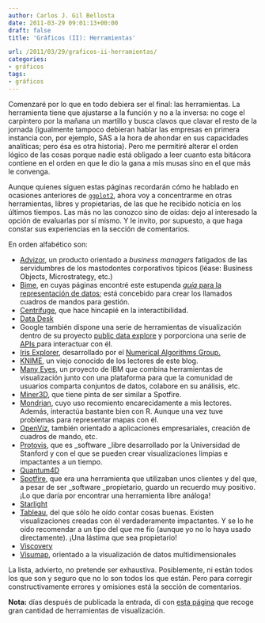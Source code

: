 ```yaml
---
author: Carlos J. Gil Bellosta
date: 2011-03-29 09:01:13+00:00
draft: false
title: 'Gráficos (II): Herramientas'

url: /2011/03/29/graficos-ii-herramientas/
categories:
- gráficos
tags:
- gráficos
---
```


Comenzaré por lo que en todo debiera ser el final: las herramientas. La herramienta tiene que ajustarse a la función y no a la inversa: no coge el carpintero por la mañana un martillo y busca clavos que clavar el resto de la jornada (igualmente tampoco debieran hablar las empresas en primera instancia con, por ejemplo, SAS a la hora de ahondar en sus capacidades analíticas; pero ésa es otra historia). Pero me permitiré alterar el orden lógico de las cosas porque nadie está obligado a leer cuanto esta bitácora contiene en el orden en que le dio la gana a mis musas sino en el que más le convenga.

Aunque quienes siguen estas páginas recordarán cómo he hablado en ocasiones anteriores de [`ggplot2`](http://www.datanalytics.com/2011/02/10/1440/), ahora voy a concentrarme en otras herramientas, libres y propietarias, de las que he recibido noticia en los últimos tiempos. Las más no las conozco sino de oídas: dejo al interesado la opción de evaluarlas por sí mismo. Y le invito, por supuesto, a que haga constar sus experiencias en la sección de comentarios.

En orden alfabético son:


* [Advizor](http://www.advizorsolutions.com/gallery/), un producto orientado a _business managers_ fatigados de las servidumbres de los mastodontes corporativos típicos (léase: Business Objects, Microstrategy, etc.)
* [Bime](http://bimeanalytics.com/), en cuyas páginas encontré este estupenda [_guía_ para la representación de datos](http://bimeanalytics.com/blog/the-designer-guide-to-data-visualization-infographic/); está concebido para crear los llamados cuadros de mandos para gestión.
* [Centrifuge](http://www.centrifugesystems.com/), que hace hincapié en la interactibilidad.
* [Data Desk](http://www.datadesk.com/)
* Google también dispone una serie de herramientas de visualización dentro de su proyecto [public data explore](http://www.google.com/publicdata/home) y porporciona una serie de [APIs ](http://code.google.com/apis/publicdata/)para interactuar con él.
* [Iris Explorer](http://www.nag.co.uk/welcome_iec.asp), desarrollado por el [Numerical Algorithms Group.](http://www.nag.co.uk/)
* [KNIME](http://knime.org/), un viejo conocido de los lectores de este blog.
* [Many Eyes](http://manyeyes.alphaworks.ibm.com), un proyecto de IBM que combina herramientas de visualización junto con una plataforma para que la comunidad de usuarios comparta conjuntos de datos, colabore en su análisis, etc.
* [Miner3D](http://www.miner3d.com/), que tiene pinta de ser similar a Spotfire.
* [Mondrian](http://mondrian.theusrus.de), cuyo uso recomiento encarecidamente a mis lectores. Además, interactúa bastante bien con R. Aunque una vez tuve problemas para representar mapas con él.
* [OpenViz](http://www.avs.com/products/openviz/), también orientado a aplicaciones empresariales, creación de cuadros de mando, etc.
* [Protovis](http://vis.stanford.edu/protovis), que es _software _libre desarrollado por la Universidad de Stanford y con el que se pueden crear visualizaciones limpias e impactantes a un tiempo.
* [Quantum4D](http://www.quantum4d.com/)
* [Spotfire](http://spotfire.tibco.com/), que era una herramienta que utilizaban unos clientes y del que, a pesar de ser _software _propietario, guardo un recuerdo muy positivo. ¡Lo que daría por encontrar una herramienta libre análoga!
* [Starlight](http://starlight.pnl.gov/)
* [Tableau](http://www.tableausoftware.com/), del que sólo he oído contar cosas buenas. Existen visualizaciones creadas con él verdaderamente impactantes. Y se lo he oído recomendar a un tipo del que me fío (aunque yo no lo haya usado directamente). ¡Una lástima que sea propietario!
* [Viscovery](http://www.viscovery.net/)
* [Visumap](http://www.visumap.net/), orientado a la visualización de datos multidimensionales

La lista, advierto, no pretende ser exhaustiva. Posiblemente, ni están todos los que son y seguro que no lo son todos los que están. Pero para corregir constructivamente errores y omisiones está la sección de comentarios.

**Nota:** días después de publicada la entrada, di con [esta página](http://wiki.okfn.org/OpenVisualisation) que recoge gran cantidad de herramientas de visualización.
